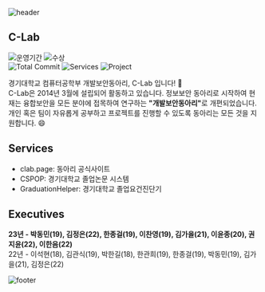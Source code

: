 ![header](https://capsule-render.vercel.app/api?type=waving&color=gradient&animation=fadeIn&height=230&text=C-Lab&desc=경기대학교%20컴퓨터공학부%20개발보안동아리&fontSize=60&fontAlign=50&fontAlignY=33&descSize=20&descAlign=50&descAlignY=55)

## C-Lab

![운영기간](https://img.shields.io/badge/운영기간-9년-brightgreen)
![수상](https://img.shields.io/badge/수상-24개-red)  
![Total Commit](https://img.shields.io/badge/Total%20Commit-1200%2B-green)
![Services](https://img.shields.io/badge/Services-3-brightgreen)
![Project](https://img.shields.io/badge/Project-5-blueviolet)  

경기대학교 컴퓨터공학부 개발보안동아리, C-Lab 입니다! 👋  
C-Lab은 2014년 3월에 설립되어 활동하고 있습니다. 정보보안 동아리로 시작하여 현재는 융합보안을 모든 분야에 접목하여 연구하는 <b>"개발보안동아리"</b>로 개편되었습니다. 개인 혹은 팀이 자유롭게 공부하고 프로젝트를 진행할 수 있도록 동아리는 모든 것을 지원합니다. 😄

## Services

- clab.page: 동아리 공식사이트
- CSPOP: 경기대학교 졸업논문 시스템
- GraduationHelper: 경기대학교 졸업요건진단기

## Executives

**23년 - 박동민(19), 김정은(22), 한종걸(19), 이찬영(19), 김가을(21), 이윤종(20), 권지윤(22), 이한음(22)**   
22년 - 이석현(18), 김관식(19), 박한길(18), 한관희(19), 한종걸(19), 박동민(19), 김가을(21), 김정은(22)

![footer](https://capsule-render.vercel.app/api?type=waving&&color=gradient&section=footer)
